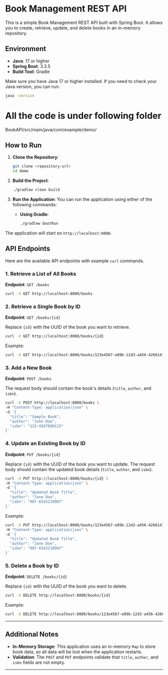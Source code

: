 # Book Management REST API

This is a simple Book Management REST API built with Spring Boot. It allows you to create, retrieve, update, and delete books in an in-memory repository.

## Environment

- **Java**: 17 or higher
- **Spring Boot**: 3.3.5
- **Build Tool**: Gradle

Make sure you have Java 17 or higher installed. If you need to check your Java version, you can run:

```bash
java -version
```
# All the code is under following folder
BookAPI/src/main/java/com/example/demo/

## How to Run

1. **Clone the Repository**:
   ```bash
   git clone <repository-url>
   cd demo
   ```

2. **Build the Project**:
   ```bash
   ./gradlew clean build
   ```

3. **Run the Application**:
   You can run the application using either of the following commands:

   - **Using Gradle**:
     ```bash
     ./gradlew bootRun
     ```

The application will start on `http://localhost:8080`.

## API Endpoints

Here are the available API endpoints with example `curl` commands.

### 1. Retrieve a List of All Books

**Endpoint**: `GET /books`

```bash
curl -X GET http://localhost:8080/books
```

### 2. Retrieve a Single Book by ID

**Endpoint**: `GET /books/{id}`

Replace `{id}` with the UUID of the book you want to retrieve.

```bash
curl -X GET http://localhost:8080/books/{id}
```

Example:
```bash
curl -X GET http://localhost:8080/books/123e4567-e89b-12d3-a456-426614174000
```

### 3. Add a New Book

**Endpoint**: `POST /books`

The request body should contain the book's details (`title`, `author`, and `isbn`).

```bash
curl -X POST http://localhost:8080/books \
-H "Content-Type: application/json" \
-d '{
  "title": "Sample Book",
  "author": "John Doe",
  "isbn": "123-4567890123"
}'
```

### 4. Update an Existing Book by ID

**Endpoint**: `PUT /books/{id}`

Replace `{id}` with the UUID of the book you want to update. The request body should contain the updated book details (`title`, `author`, and `isbn`).

```bash
curl -X PUT http://localhost:8080/books/{id} \
-H "Content-Type: application/json" \
-d '{
  "title": "Updated Book Title",
  "author": "Jane Doe",
  "isbn": "987-6543210987"
}'
```

Example:
```bash
curl -X PUT http://localhost:8080/books/123e4567-e89b-12d3-a456-426614174000 \
-H "Content-Type: application/json" \
-d '{
  "title": "Updated Book Title",
  "author": "Jane Doe",
  "isbn": "987-6543210987"
}'
```

### 5. Delete a Book by ID

**Endpoint**: `DELETE /books/{id}`

Replace `{id}` with the UUID of the book you want to delete.

```bash
curl -X DELETE http://localhost:8080/books/{id}
```

Example:
```bash
curl -X DELETE http://localhost:8080/books/123e4567-e89b-12d3-a456-426614174000
```

---

## Additional Notes

- **In-Memory Storage**: This application uses an in-memory `Map` to store book data, so all data will be lost when the application restarts.
- **Validation**: The `POST` and `PUT` endpoints validate that `title`, `author`, and `isbn` fields are not empty.

---
